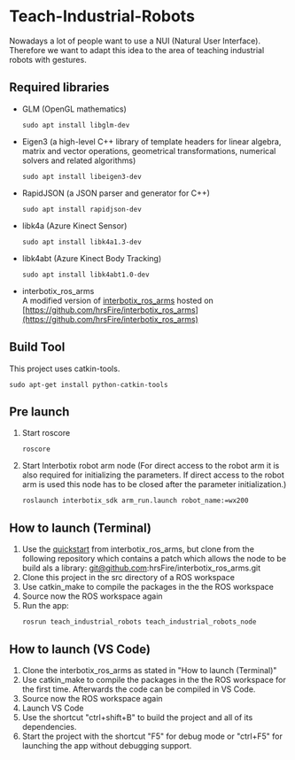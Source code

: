 # Teach-Industrial-Robots
Nowadays a lot of people want to use a NUI (Natural User Interface). Therefore we want to adapt this idea to the area of teaching industrial robots with gestures.

## Required libraries
* GLM (OpenGL mathematics)
  ```console
  sudo apt install libglm-dev
  ```
* Eigen3 (a high-level C++ library of template headers for linear algebra, matrix and vector operations, geometrical transformations, numerical solvers and related algorithms)
  ```console
  sudo apt install libeigen3-dev
  ```
* RapidJSON (a JSON parser and generator for C++)
  ```console
  sudo apt install rapidjson-dev
  ```
* libk4a (Azure Kinect Sensor)
  ```console
  sudo apt install libk4a1.3-dev
  ```
* libk4abt (Azure Kinect Body Tracking)
  ```console
  sudo apt install libk4abt1.0-dev
  ```
* interbotix_ros_arms\
  A modified version of [interbotix_ros_arms](https://github.com/Interbotix/interbotix_ros_arms) hosted on [https://github.com/hrsFire/interbotix_ros_arms](https://github.com/hrsFire/interbotix_ros_arms)

## Build Tool
This project uses catkin-tools.
```console
sudo apt-get install python-catkin-tools
```

## Pre launch
1. Start roscore
   ```console
   roscore
   ```
2. Start Interbotix robot arm node (For direct access to the robot arm it is also required for initializing the parameters. If direct access to the robot arm is used this node has to be closed after the parameter initialization.)
   ```console
   roslaunch interbotix_sdk arm_run.launch robot_name:=wx200
   ```

## How to launch (Terminal)
1. Use the [quickstart](https://github.com/Interbotix/interbotix_ros_arms#quickstart) from interbotix_ros_arms, but clone from the following repository which contains a patch which allows the node to be build als a library:
   git@github.com:hrsFire/interbotix_ros_arms.git
2. Clone this project in the src directory of a ROS workspace
3. Use catkin_make to compile the packages in the the ROS workspace
4. Source now the ROS workspace again
4. Run the app:
   ```console
   rosrun teach_industrial_robots teach_industrial_robots_node
   ```

## How to launch (VS Code)
1. Clone the interbotix_ros_arms as stated in "How to launch (Terminal)"
2. Use catkin_make to compile the packages in the the ROS workspace for the first time. Afterwards the code can be compiled in VS Code.
3. Source now the ROS workspace again
4. Launch VS Code
5. Use the shortcut "ctrl+shift+B" to build the project and all of its dependencies.
6. Start the project with the shortcut "F5" for debug mode or "ctrl+F5" for launching the app without debugging support.